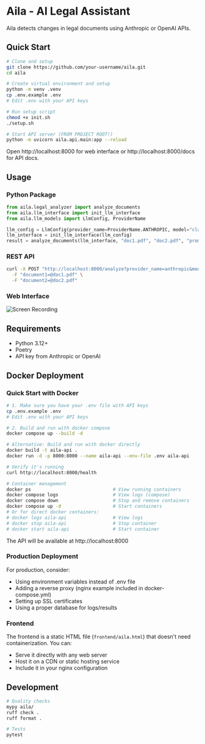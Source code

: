 # Aila - AI Legal Assistant

Aila detects changes in legal documents using Anthropic or OpenAI APIs.

## Quick Start

```bash
# Clone and setup
git clone https://github.com/your-username/aila.git
cd aila

# Create virtual environment and setup
python -m venv .venv
cp .env.example .env
# Edit .env with your API keys

# Run setup script
chmod +x init.sh
./setup.sh

# Start API server (FROM PROJECT ROOT!)
python -m uvicorn aila.api.main:app --reload
```

Open http://localhost:8000 for web interface or http://localhost:8000/docs for API docs.

## Usage

### Python Package
```python
from aila.legal_analyzer import analyze_documents
from aila.llm_interface import init_llm_interface
from aila.llm_models import LlmConfig, ProviderName

llm_config = LlmConfig(provider_name=ProviderName.ANTHROPIC, model="claude-3-5-sonnet-20241022")
llm_interface = init_llm_interface(llm_config)
result = analyze_documents(llm_interface, "doc1.pdf", "doc2.pdf", "prompt_1.txt")
```

### REST API
```bash
curl -X POST "http://localhost:8000/analyze?provider_name=anthropic&model=claude-3-5-haiku-20241022" \
  -F "document1=@doc1.pdf" \
  -F "document2=@doc2.pdf"
```

### Web Interface
![Screen Recording](documentation/ui_demo.gif)


## Requirements

- Python 3.12+
- Poetry
- API key from Anthropic or OpenAI

## Docker Deployment

### Quick Start with Docker

```bash
# 1. Make sure you have your .env file with API keys
cp .env.example .env
# Edit .env with your API keys

# 2. Build and run with docker compose
docker compose up --build -d

# Alternative: Build and run with docker directly
docker build -t aila-api .
docker run -d -p 8000:8000 --name aila-api --env-file .env aila-api

# Verify it's running
curl http://localhost:8000/health

# Container management
docker ps                              # View running containers
docker compose logs                    # View logs (compose)
docker compose down                    # Stop and remove containers
docker compose up -d                   # Start containers
# Or for direct docker containers:
# docker logs aila-api                 # View logs
# docker stop aila-api                 # Stop container
# docker start aila-api                # Start container
```

The API will be available at http://localhost:8000

### Production Deployment

For production, consider:
- Using environment variables instead of .env file
- Adding a reverse proxy (nginx example included in docker-compose.yml)
- Setting up SSL certificates
- Using a proper database for logs/results

### Frontend

The frontend is a static HTML file (`frontend/aila.html`) that doesn't need containerization. You can:
- Serve it directly with any web server
- Host it on a CDN or static hosting service
- Include it in your nginx configuration

## Development

```bash
# Quality checks
mypy aila/
ruff check .
ruff format .

# Tests
pytest
```
